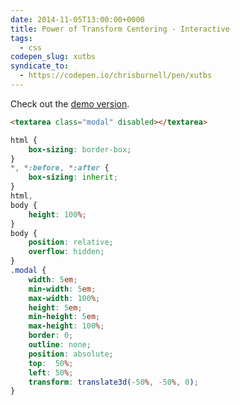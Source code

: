 ```yaml
---
date: 2014-11-05T13:00:00+0000
title: Power of Transform Centering - Interactive
tags:
  - css
codepen_slug: xutbs
syndicate_to:
  - https://codepen.io/chrisburnell/pen/xutbs
---
```


<c-codepen slug="{{ codepen_slug }}" height="500px"></c-codepen>

Check out the [demo version](/code/transform-centering/).

```html
<textarea class="modal" disabled></textarea>
```

```scss
html {
	box-sizing: border-box;
}
*, *:before, *:after {
	box-sizing: inherit;
}
html,
body {
	height: 100%;
}
body {
	position: relative;
	overflow: hidden;
}
.modal {
	width: 5em;
	min-width: 5em;
	max-width: 100%;
	height: 5em;
	min-height: 5em;
	max-height: 100%;
	border: 0;
	outline: none;
	position: absolute;
	top:  50%;
	left: 50%;
	transform: translate3d(-50%, -50%, 0);
}

```
